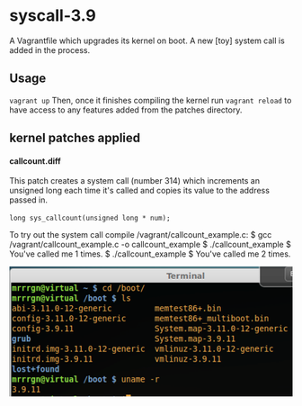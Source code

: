 syscall-3.9
===============

A Vagrantfile which upgrades its kernel on boot.  A new [toy] system call is added in the process.

## Usage

`` vagrant up `` Then, once it finishes compiling the kernel run `` vagrant reload `` to have access to any features added from the patches directory. 

## kernel patches applied

#### callcount.diff
This patch creates a system call (number 314) which increments an unsigned long each time it's called and copies its value to the address passed in.
   
   ``long sys_callcount(unsigned long * num);``

To try out the system call compile /vagrant/callcount_example.c:
    $ gcc /vagrant/callcount_example.c -o callcount_example
    $ ./callcount_example
    $ You've called me 1 times.
    $ ./callcount_example
    $ You've called me 2 times. 

<img src=".kernel.png"></img>
